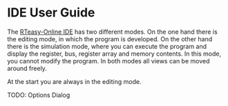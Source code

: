 # IDE User Guide

The [RTeasy-Online IDE](../../..) has two different modes. On the one hand there is the editing mode, in which the program is developed. On the other hand there is the simulation mode, where you can execute the program and display the register, bus, register array and memory contents. In this mode, you cannot modify the program. In both modes all views can be moved around freely.

At the start you are always in the editing mode.

TODO: Options Dialog
